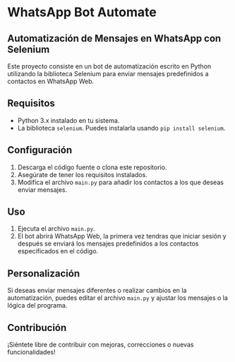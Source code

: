 # WhatsApp Bot Automate
## Automatización de Mensajes en WhatsApp con Selenium

Este proyecto consiste en un bot de automatización escrito en Python utilizando la biblioteca Selenium para enviar mensajes predefinidos a contactos en WhatsApp Web.

## Requisitos

- Python 3.x instalado en tu sistema.
- La biblioteca `selenium`. Puedes instalarla usando `pip install selenium`.

## Configuración

1. Descarga el código fuente o clona este repositorio.
2. Asegúrate de tener los requisitos instalados.
3. Modifica el archivo `main.py` para añadir los contactos a los que deseas enviar mensajes.

## Uso

1. Ejecuta el archivo `main.py`.
2. El bot abrirá WhatsApp Web, la primera vez tendras que iniciar sesión y después se enviará los mensajes predefinidos a los contactos especificados en el código.

## Personalización

Si deseas enviar mensajes diferentes o realizar cambios en la automatización, puedes editar el archivo `main.py` y ajustar los mensajes o la lógica del programa.

## Contribución

¡Siéntete libre de contribuir con mejoras, correcciones o nuevas funcionalidades!
